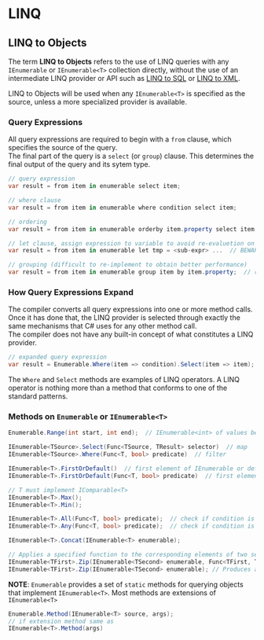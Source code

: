 # LINQ

## LINQ to Objects

<!-- Page: 423/761 of "Ian Griffiths - Programming C# 8.0 - Build Cloud, Web, and Desktop Applications.pdf" -->

The term **LINQ to Objects** refers to the use of LINQ queries with any `IEnumerable` or `IEnumerable<T>` collection directly, without the use of an intermediate LINQ provider or API such as [LINQ to SQL](https://docs.microsoft.com/en-us/dotnet/framework/data/adonet/sql/linq/) or [LINQ to XML](https://docs.microsoft.com/en-us/dotnet/standard/linq/linq-xml-overview).

LINQ to Objects will be used when any `IEnumerable<T>` is specified as the source, unless a more specialized provider is available.

### Query Expressions

All query expressions are required to begin with a `from` clause, which specifies the source of the query.  
The final part of the query is a `select` (or `group`) clause. This determines the final output of the query and its sytem type.

```cs
// query expression
var result = from item in enumerable select item;

// where clause
var result = from item in enumerable where condition select item;

// ordering
var result = from item in enumerable orderby item.property select item;  // ordered IEnumerble

// let clause, assign expression to variable to avoid re-evaluetion on each cycle
var result = from item in enumerable let tmp = <sub-expr> ...  // BEWARE: compiled code has a lot of overhead to satisfy let caluse

// grouping (difficult to re-implement to obtain better performance)
var result = from item in enumerable group item by item.property;  // returns IEnumerable<IGrouping<TKey,TElement>>
```

### How Query Expressions Expand

The compiler converts all query expressions into one or more method calls. Once it has done that, the LINQ provider is selected through exactly the same mechanisms that C# uses for any other method call.  
The compiler does not have any built-in concept of what constitutes a LINQ provider.

```cs
// expanded query expression
var result = Enumerable.Where(item => condition).Select(item => item);
```

The `Where` and `Select` methods are examples of LINQ operators. A LINQ operator is nothing more than a method that conforms to one of the standard patterns.

### Methods on `Enumerable` or `IEnumerable<T>`

```cs
Enumerable.Range(int start, int end);  // IEnumerable<int> of values between start & end

IEnumerable<TSource>.Select(Func<TSource, TResult> selector)  // map
IEnumerable<TSource>.Where(Func<T, bool> predicate)  // filter

IEnumerable<T>.FirstOrDefault()  // first element of IEnumerable or default(T) if empty
IEnumerable<T>.FirstOrDefault(Func<T, bool> predicate)  // first element to match predicate or default(T)

// T must implement IComparable<T>
IEnumerable<T>.Max(); 
IEnumerable<T>.Min();

IEnumerable<T>.All(Func<T, bool> predicate);  // check if condition is true for all elements
IEnumerable<T>.Any(Func<T, bool> predicate);  // check if condition is true for at least one element

IEnumerable<T>.Concat(IEnumerable<T> enumerable);

// Applies a specified function to the corresponding elements of two sequences, producing a sequence of the results.
IEnumerable<TFirst>.Zip(IEnumerable<TSecond> enumerable, Func<TFirst, TSecoind, TResult> func);
IEnumerable<TFirst>.Zip(IEnumerable<TSecond> enumerable); // Produces a sequence of tuples with elements from the two specified sequences.
```

**NOTE**: `Enumerable` provides a set of `static` methods for querying objects that implement `IEnumerable<T>`. Most methods are extensions of `IEnumerable<T>`

```cs
Enumerable.Method(IEnumerable<T> source, args);
// if extension method same as
IEnumerable<T>.Method(args)
```
